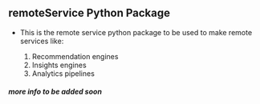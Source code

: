## remoteService Python Package

* This is the remote service python package to be used to make remote services like:

  1. Recommendation engines
  2. Insights engines
  3. Analytics pipelines

##### more info to be added soon 
